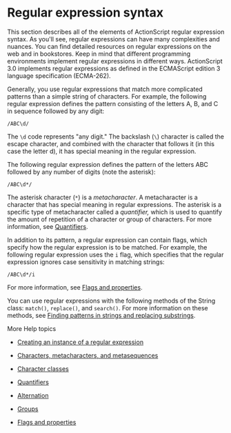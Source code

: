 # Regular expression syntax

This section describes all of the elements of ActionScript regular expression
syntax. As you'll see, regular expressions can have many complexities and
nuances. You can find detailed resources on regular expressions on the web and
in bookstores. Keep in mind that different programming environments implement
regular expressions in different ways. ActionScript 3.0 implements regular
expressions as defined in the ECMAScript edition 3 language specification
(ECMA-262).

Generally, you use regular expressions that match more complicated patterns than
a simple string of characters. For example, the following regular expression
defines the pattern consisting of the letters A, B, and C in sequence followed
by any digit:

    /ABC\d/

The `\d` code represents "any digit." The backslash (`\`) character is called
the escape character, and combined with the character that follows it (in this
case the letter d), it has special meaning in the regular expression.

The following regular expression defines the pattern of the letters ABC followed
by any number of digits (note the asterisk):

    /ABC\d*/

The asterisk character (`*`) is a _metacharacter_. A metacharacter is a
character that has special meaning in regular expressions. The asterisk is a
specific type of metacharacter called a _quantifier,_ which is used to quantify
the amount of repetition of a character or group of characters. For more
information, see [Quantifiers](./quantifiers.md).

In addition to its pattern, a regular expression can contain flags, which
specify how the regular expression is to be matched. For example, the following
regular expression uses the `i` flag, which specifies that the regular
expression ignores case sensitivity in matching strings:

    /ABC\d*/i

For more information, see [Flags and properties](./flags-and-properties.md).

You can use regular expressions with the following methods of the String class:
`match()`, `replace()`, and `search()`. For more information on these methods,
see
[Finding patterns in strings and replacing substrings](../working-with-strings/finding-substrings-and-patterns-in-strings.md).

More Help topics

- [Creating an instance of a regular expression](./creating-an-instance-of-a-regular-expression.md)

- [Characters, metacharacters, and metasequences](./characters-metacharacters-and-metasequences.md)

- [Character classes](./character-classes.md)

- [Quantifiers](./quantifiers.md)

- [Alternation](./alternation.md)

- [Groups](./groups.md)

- [Flags and properties](./flags-and-properties.md)

